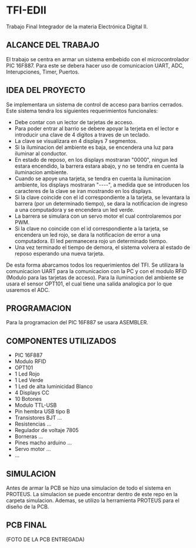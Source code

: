 # TFI-EDII
Trabajo Final Integrador de la materia Electrónica Digital II. 

## ALCANCE DEL TRABAJO
El trabajo se centra en armar un sistema embebido con el microcontrolador PIC 16F887. 
Para este se debera hacer uso de comunicacion UART, ADC, Interupciones, Timer, Puertos.

## IDEA DEL PROYECTO
Se implementara un sistema de control de acceso para barrios cerrados. Este sistema tendra los siguientes requerimientos funcionales:
- Debe contar con un lector de tarjetas de acceso.
- Para poder entrar al barrio se debere apoyar la terjeta en el lector e introducir una clave de 4 digitos a traves de un teclado.
- La clave se visualizara en 4 displays 7 segmentos.
- Si la iluminacion del ambiente es baja, se encendera una luz para iluminar al conductor.
- En estado de reposo, en los displays mostraran "0000", ningun led estara encendido, la barrera estara abajo, y no se tendra en cuenta la iluminacion ambiente.
- Cuando se apoye una tarjeta, se tendra en cuenta la iluminacion ambiente, los displays mostraran "----", a medida que se introducen los caracteres de la clave se iran mostrando en los displays.
- Si la clave coincide con el id correspondiente a la tarjeta, se levantara la barrera (por un determinado tiempo), se dara la notificacion de ingreso a una computadora y se encendera un led verde.
- La barrera se simulara con un servo motor el cual controlaremos por PWM.
- Si la clave no coincide con el id correspondiente a la tarjeta, se encendera un led rojo, se dara la notificacion de error a una computadora. El led permanecera rojo un determinado tiempo.
- Una vez terminado el tiempo de demora, el sistema volvera al estado de reposo esperando una nueva tarjeta.

De esta forma abarcamos todos los requerimientos del TFI. Se utilizara la comunicacion UART para la comunicacion con la PC y con el modulo RFID (Modulo para las tarjetas de acceso). Para la iluminacion del ambiente se usara el sensor OPT101, el cual tiene una salida analogica por lo que usaremos el ADC.

## PROGRAMACION
Para la programacion del PIC 16F887 se usara ASEMBLER.

## COMPONENTES UTILIZADOS
- PIC 16F887
- Modulo RFID
- OPT101
- 1 Led Rojo
- 1 Led Verde
- 1 Led de alta luminicidad Blanco
- 4 Displays CC
- 10 Botones
- Modulo TTL-USB
- Pin hembra USB tipo B
- Transistores BJT ...
- Resistencias ...
- Regulador de voltaje 7805
- Borneras ...
- Pines macho arduino ...
- Servo motor ...
- ...

## SIMULACION
Antes de armar la PCB se hizo una simulacion de todo el sistema en PROTEUS. La simulacion se puede encontrar dentro de este repo en la carpeta simulacion. Ademas, se utilizo la herramienta PROTEUS para el diseño de la PCB.

## PCB FINAL
(FOTO DE LA PCB ENTREGADA)
